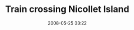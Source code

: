 ---
title: "Train crossing Nicollet Island"
picture: "/assets/camera-roll/2008/2008-05-25-train-crossing-nicollet-island/recon-3-021.jpg"
date: 2008-05-25 03:22
layout: picture
thumbnail: "/assets/camera-roll/2008/2008-05-25-train-crossing-nicollet-island/recon-3-021-thumbnail.jpg"
tags:
  - photograph
  - Nicollet Island
  - train
  - bridge
  - Recon 3
  - Mississippi River
  - Minneapolis
---